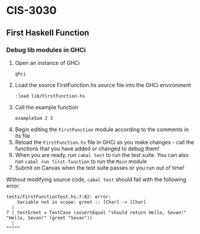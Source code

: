 # CIS-3030
## First Haskell Function

### Debug lib modules in GHCi
1. Open an instance of GHCi
    ```
    ghci
    ```
2. Load the source FirstFunction.hs source file into the GHCi environment
    ```
    :load lib/FirstFunction.hs
    ```
3. Call the example function
    ```
    exampleSum 2 3
    ```
4. Begin editing the `FirstFunction` module according to the comments in its file
5. Reload the `FirstFunction.hs` file in GHCi as you make changes - call the functions that you have added or changed to debug them!
6. When you are ready, run `cabal test` to run the test suite. You can also run `cabal run first-function` to run the `Main` module
7. Submit on Canvas when the test suite passes or you run out of time!

Without modifying source code, `cabal test` should fail with the following error:
```
tests/FirstFunctionTest.hs:7:82: error:
    Variable not in scope: greet :: [Char] -> [Char]
  |
7 | testGreet = TestCase (assertEqual "should return Hello, Sevan!" "Hello, Sevan!" (greet "Sevan"))
  |                                                                                  ^^^^^
```
